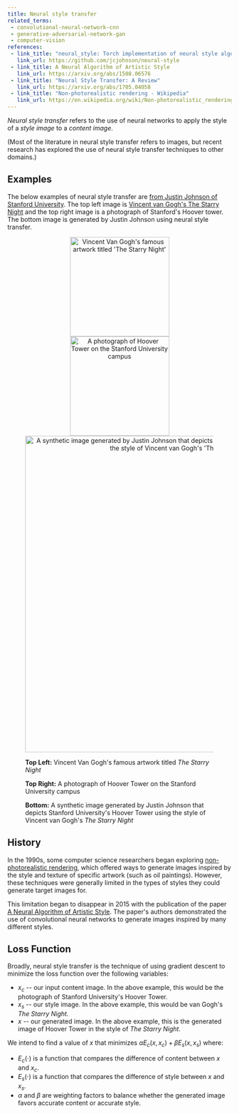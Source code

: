 ```yaml
---
title: Neural style transfer
related_terms:
 - convolutional-neural-network-cnn
 - generative-adversarial-network-gan
 - computer-vision
references:
 - link_title: "neural_style: Torch implementation of neural style algorithm -- Justin Johnson"
   link_url: https://github.com/jcjohnson/neural-style
 - link_title: A Neural Algorithm of Artistic Style
   link_url: https://arxiv.org/abs/1508.06576
 - link_title: "Neural Style Transfer: A Review"
   link_url: https://arxiv.org/abs/1705.04058
 - link_title: "Non-photorealistic rendering - Wikipedia"
   link_url: https://en.wikipedia.org/wiki/Non-photorealistic_rendering
---
```

*Neural style transfer* refers to the use of neural networks to apply the
style of a *style image* to a *content image*.

(Most of the literature in neural style transfer refers to images, but recent
research has explored the use of neural style transfer techniques
to other domains.)

## Examples
The below examples of neural style transfer are [from Justin Johnson of Stanford University][1].
The top left image is [Vincent van Gogh's The Starry Night][2] and the top right image is
a photograph of Stanford's Hoover tower. The bottom image is generated by Justin Johnson
using neural style transfer.
<figure>
<div align="center">
 <img src="/images/starry_night_google.jpg" 
 alt="Vincent Van Gogh's famous artwork titled 'The Starry Night'"
 height="223px">
 <img src="/images/hoovertowernight.jpg"
 alt="A photograph of Hoover Tower on the Stanford University campus"
 height="223px">
</div>
<div align="center">
 <img src="/images/starry_stanford_bigger.png"
 alt="A synthetic image generated by Justin Johnson that depicts Stanford University's Hoover Tower using the style of Vincent van Gogh's 'The Starry Night'"
 width="710px">
</div>
<figcaption>
<p><b>Top Left:</b> Vincent Van Gogh's famous artwork titled <em>The Starry Night</em></p>
<p><b>Top Right:</b> A photograph of Hoover Tower on the Stanford University campus</p>
<p><b>Bottom:</b> A synthetic image generated by Justin Johnson that depicts Stanford University's
Hoover Tower using the style of Vincent van Gogh's <em>The Starry Night</em></p>
</figcaption>
</figure>

## History
In the 1990s, some computer science researchers began exploring [non-photorealistic rendering][3],
which offered ways to generate images inspired by the style and texture of specific artwork
(such as oil paintings). However, these techniques were generally limited in the types of styles
they could generate target images for.

This limitation began to disappear in 2015 with the publication of the paper
[A Neural Algorithm of Artistic Style][4]. The paper's authors demonstrated the use
of convolutional neural networks to generate images inspired by many different styles.

## Loss Function

Broadly, neural style transfer is the technique of using gradient descent
to minimize the loss function over the following variables:

 - $x_c$ -- our input content image. In the above example, this would be the photograph of Stanford University's Hoover Tower.
 - $x_s$ -- our style image. In the above example, this would be van Gogh's *The Starry Night*.
 - $x$ -- our generated image. In the above example, this is the generated image of Hoover Tower in the style of *The Starry Night*.

We intend to find a value of $x$ that minimizes $\alpha E_c(x, x_c) + \beta E_s(x, x_s)$ where:

 - $E_c(\cdot)$ is a function that compares the difference of content between $x$ and $x_c$.
 - $E_s(\cdot)$ is a function that compares the difference of style between $x$ and $x_s$.
 - $\alpha$ and $\beta$ are weighting factors to balance whether the generated image favors
 accurate content or accurate style.


[1]: https://github.com/jcjohnson/neural-style
[2]: https://en.wikipedia.org/wiki/The_Starry_Night
[3]: https://en.wikipedia.org/wiki/Non-photorealistic_rendering
[4]: https://arxiv.org/abs/1508.06576